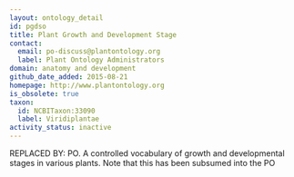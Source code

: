 ```yaml
---
layout: ontology_detail
id: pgdso
title: Plant Growth and Development Stage
contact:
  email: po-discuss@plantontology.org
  label: Plant Ontology Administrators
domain: anatomy and development
github_date_added: 2015-08-21
homepage: http://www.plantontology.org
is_obsolete: true
taxon:
  id: NCBITaxon:33090
  label: Viridiplantae
activity_status: inactive
---
```


REPLACED BY: PO. A controlled vocabulary of growth and developmental stages in various plants. Note that this has been subsumed into the PO
